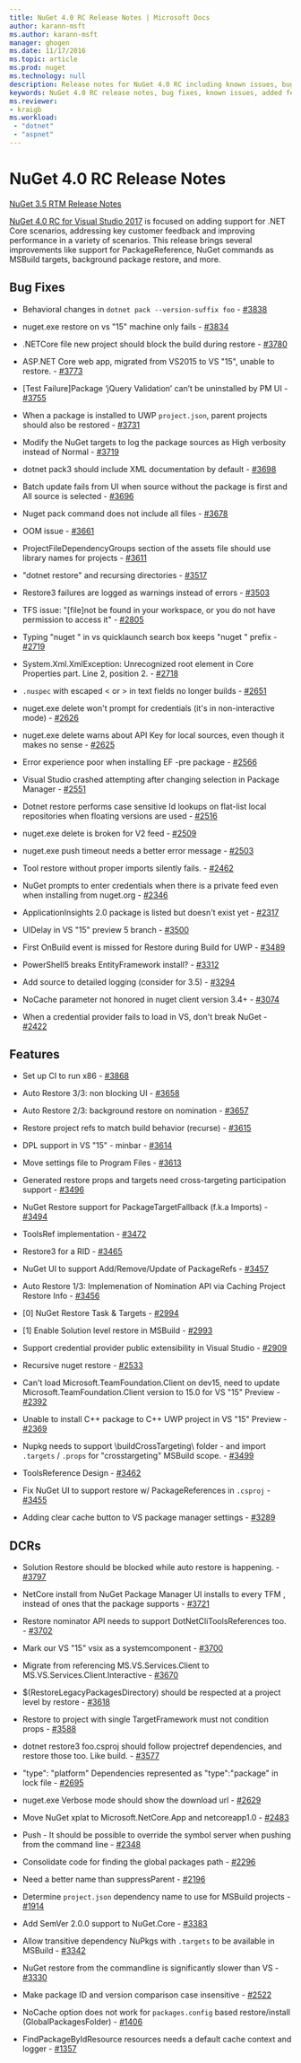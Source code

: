 ```yaml
---
title: NuGet 4.0 RC Release Notes | Microsoft Docs
author: karann-msft
ms.author: karann-msft
manager: ghogen
ms.date: 11/17/2016
ms.topic: article
ms.prod: nuget
ms.technology: null
description: Release notes for NuGet 4.0 RC including known issues, bug fixes, added features, and DCRs.
keywords: NuGet 4.0 RC release notes, bug fixes, known issues, added features, DCRs
ms.reviewer:
- kraigb
ms.workload: 
 - "dotnet"
 - "aspnet"
---
```


# NuGet 4.0 RC Release Notes

[NuGet 3.5 RTM Release Notes](../release-notes/nuget-3.5-RTM.md)

[NuGet 4.0 RC for Visual Studio 2017](http://blog.nuget.org/20161121/introducing-nuget4.0) is focused on adding support for .NET Core scenarios, addressing key customer feedback and improving performance in a variety of scenarios. This release brings several improvements like support for PackageReference, NuGet commands as MSBuild targets, background package restore, and more.

## Bug Fixes

- Behavioral changes in `dotnet pack --version-suffix foo` - [#3838](https://github.com/NuGet/Home/issues/3838)

- nuget.exe restore on vs "15" machine only fails - [#3834](https://github.com/NuGet/Home/issues/3834)

- .NETCore file new project should block the build during restore - [#3780](https://github.com/NuGet/Home/issues/3780)

- ASP.NET Core web app, migrated from VS2015 to VS "15", unable to restore. - [#3773](https://github.com/NuGet/Home/issues/3773)

- [Test Failure]Package ‘jQuery Validation’ can’t be uninstalled by PM UI - [#3755](https://github.com/NuGet/Home/issues/3755)

- When a package is installed to UWP `project.json`, parent projects should also be restored - [#3731](https://github.com/NuGet/Home/issues/3731)

- Modify the NuGet targets to log the package sources as High verbosity instead of Normal - [#3719](https://github.com/NuGet/Home/issues/3719)

- dotnet pack3 should include XML documentation by default - [#3698](https://github.com/NuGet/Home/issues/3698)

- Batch update fails from UI when source without the package is first and All source is selected - [#3696](https://github.com/NuGet/Home/issues/3696)

- Nuget pack command does not include all files - [#3678](https://github.com/NuGet/Home/issues/3678)

- OOM issue - [#3661](https://github.com/NuGet/Home/issues/3661)

- ProjectFileDependencyGroups section of the assets file should use library names for projects - [#3611](https://github.com/NuGet/Home/issues/3611)

- "dotnet restore" and recursing directories - [#3517](https://github.com/NuGet/Home/issues/3517)

- Restore3 failures are logged as warnings instead of errors - [#3503](https://github.com/NuGet/Home/issues/3503)

- TFS issue: "[file]not be found in your workspace, or you do not have permission to access it" - [#2805](https://github.com/NuGet/Home/issues/2805)

- Typing "nuget <packagename>" in vs quicklaunch search box keeps "nuget " prefix - [#2719](https://github.com/NuGet/Home/issues/2719)

- System.Xml.XmlException: Unrecognized root element in Core Properties part. Line 2, position 2. - [#2718](https://github.com/NuGet/Home/issues/2718)

- `.nuspec` with escaped &lt; or &gt; in text fields no longer builds - [#2651](https://github.com/NuGet/Home/issues/2651)

- nuget.exe delete won't prompt for credentials (it's in non-interactive mode) - [#2626](https://github.com/NuGet/Home/issues/2626)

- nuget.exe delete warns about API Key for local sources, even though it makes no sense - [#2625](https://github.com/NuGet/Home/issues/2625)

- Error experience poor when installing EF -pre package - [#2566](https://github.com/NuGet/Home/issues/2566)

- Visual Studio crashed attempting after changing selection in Package Manager - [#2551](https://github.com/NuGet/Home/issues/2551)

- Dotnet restore performs case sensitive Id lookups on flat-list local repositories when floating versions are used - [#2516](https://github.com/NuGet/Home/issues/2516)

- nuget.exe delete is broken for V2 feed - [#2509](https://github.com/NuGet/Home/issues/2509)

- nuget.exe push timeout needs a better error message - [#2503](https://github.com/NuGet/Home/issues/2503)

- Tool restore without proper imports silently fails. - [#2462](https://github.com/NuGet/Home/issues/2462)

- NuGet prompts to enter credentials when there is a private feed even when installing from nuget.org - [#2346](https://github.com/NuGet/Home/issues/2346)

- ApplicationInsights 2.0 package is listed but doesn't exist yet - [#2317](https://github.com/NuGet/Home/issues/2317)

- UIDelay in VS "15" preview 5 branch - [#3500](https://github.com/NuGet/Home/issues/3500)

- First OnBuild event is missed for Restore during Build for UWP - [#3489](https://github.com/NuGet/Home/issues/3489)

- PowerShell5 breaks EntityFramework install? - [#3312](https://github.com/NuGet/Home/issues/3312)

- Add source to detailed logging (consider for 3.5) - [#3294](https://github.com/NuGet/Home/issues/3294)

- NoCache parameter not honored in nuget client version 3.4+ - [#3074](https://github.com/NuGet/Home/issues/3074)

- When a credential provider fails to load in VS, don't break NuGet - [#2422](https://github.com/NuGet/Home/issues/2422)

## Features

- Set up CI to run x86 - [#3868](https://github.com/NuGet/Home/issues/3868)

- Auto Restore 3/3: non blocking UI - [#3658](https://github.com/NuGet/Home/issues/3658)

- Auto Restore 2/3: background restore on nomination - [#3657](https://github.com/NuGet/Home/issues/3657)

- Restore project refs to match build behavior (recurse) - [#3615](https://github.com/NuGet/Home/issues/3615)

- DPL support in VS "15" - minbar - [#3614](https://github.com/NuGet/Home/issues/3614)

- Move settings file to Program Files - [#3613](https://github.com/NuGet/Home/issues/3613)

- Generated restore props and targets need cross-targeting participation support - [#3496](https://github.com/NuGet/Home/issues/3496)

- NuGet Restore support for PackageTargetFallback (f.k.a Imports) - [#3494](https://github.com/NuGet/Home/issues/3494)

- ToolsRef implementation - [#3472](https://github.com/NuGet/Home/issues/3472)

- Restore3 for a RID - [#3465](https://github.com/NuGet/Home/issues/3465)

- NuGet UI to support Add/Remove/Update of PackageRefs - [#3457](https://github.com/NuGet/Home/issues/3457)

- Auto Restore 1/3: Implemenation of Nomination API via Caching Project Restore Info - [#3456](https://github.com/NuGet/Home/issues/3456)

- [0] NuGet Restore Task & Targets - [#2994](https://github.com/NuGet/Home/issues/2994)

- [1] Enable Solution level restore in MSBuild - [#2993](https://github.com/NuGet/Home/issues/2993)

- Support credential provider public extensibility in Visual Studio - [#2909](https://github.com/NuGet/Home/issues/2909)

- Recursive nuget restore - [#2533](https://github.com/NuGet/Home/issues/2533)

- Can't load Microsoft.TeamFoundation.Client on dev15, need to update Microsoft.TeamFoundation.Client version to 15.0 for VS "15" Preview - [#2392](https://github.com/NuGet/Home/issues/2392)

- Unable to install C++ package to C++ UWP project in VS "15" Preview - [#2369](https://github.com/NuGet/Home/issues/2369)

- Nupkg needs to support \buildCrossTargeting\ folder - and import `.targets` / `.props` for "crosstargeting" MSBuild scope. - [#3499](https://github.com/NuGet/Home/issues/3499)

- ToolsReference Design - [#3462](https://github.com/NuGet/Home/issues/3462)

- Fix NuGet UI to support restore w/ PackageReferences in `.csproj` - [#3455](https://github.com/NuGet/Home/issues/3455)

- Adding clear cache button to VS package manager settings - [#3289](https://github.com/NuGet/Home/issues/3289)

## DCRs

- Solution Restore should be blocked while auto restore is happening. - [#3797](https://github.com/NuGet/Home/issues/3797)

- NetCore install from NuGet Package Manager UI installs to every TFM , instead of ones that the package supports - [#3721](https://github.com/NuGet/Home/issues/3721)

- Restore nominator API needs to support DotNetCliToolsReferences too. - [#3702](https://github.com/NuGet/Home/issues/3702)

- Mark our VS "15" vsix as a systemcomponent - [#3700](https://github.com/NuGet/Home/issues/3700)

- Migrate from referencing MS.VS.Services.Client to MS.VS.Services.Client.Interactive - [#3670](https://github.com/NuGet/Home/issues/3670)

- $(RestoreLegacyPackagesDirectory) should be respected at a project level by restore - [#3618](https://github.com/NuGet/Home/issues/3618)

- Restore to project with single TargetFramework must not condition props - [#3588](https://github.com/NuGet/Home/issues/3588)

- dotnet restore3 foo.csproj should follow projectref dependencies, and restore those too. Like build. - [#3577](https://github.com/NuGet/Home/issues/3577)

- "type": "platform" Dependencies represented as "type":"package" in lock file - [#2695](https://github.com/NuGet/Home/issues/2695)

- nuget.exe Verbose mode should show the download url - [#2629](https://github.com/NuGet/Home/issues/2629)

- Move NuGet xplat to Microsoft.NetCore.App and netcoreapp1.0 - [#2483](https://github.com/NuGet/Home/issues/2483)

- Push - It should be possible to override the symbol server when pushing from the command line - [#2348](https://github.com/NuGet/Home/issues/2348)

- Consolidate code for finding the global packages path - [#2296](https://github.com/NuGet/Home/issues/2296)

- Need a better name than suppressParent - [#2196](https://github.com/NuGet/Home/issues/2196)

- Determine `project.json` dependency name to use for MSBuild projects - [#1914](https://github.com/NuGet/Home/issues/1914)

- Add SemVer 2.0.0 support to NuGet.Core - [#3383](https://github.com/NuGet/Home/issues/3383)

- Allow transitive dependency NuPkgs with `.targets` to be available in MSBuild - [#3342](https://github.com/NuGet/Home/issues/3342)

- NuGet restore from the commandline is significantly slower than VS - [#3330](https://github.com/NuGet/Home/issues/3330)

- Make package ID and version comparison case insensitive - [#2522](https://github.com/NuGet/Home/issues/2522)

- NoCache option does not work for `packages.config` based restore/install (GlobalPackagesFolder) - [#1406](https://github.com/NuGet/Home/issues/1406)

- FindPackageByIdResource resources needs a default cache context and logger - [#1357](https://github.com/NuGet/Home/issues/1357)
